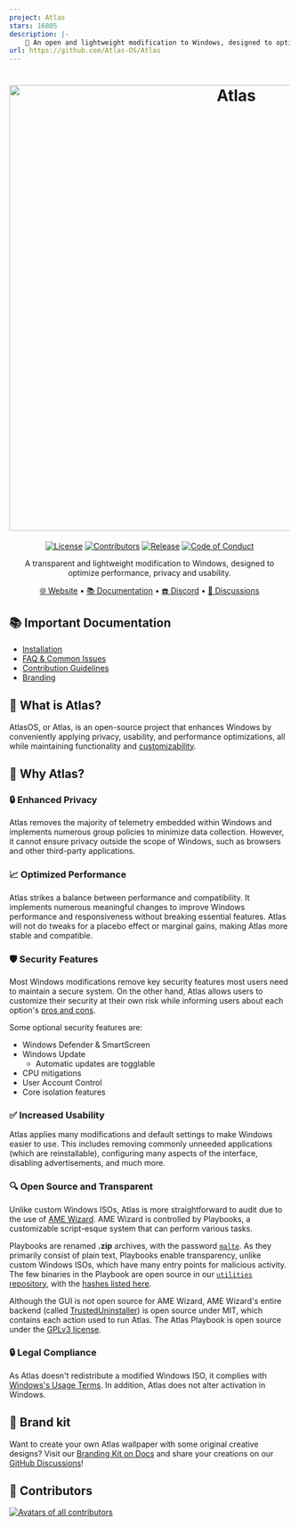 ```yaml
---
project: Atlas
stars: 16805
description: |-
    🚀 An open and lightweight modification to Windows, designed to optimize performance, privacy and usability.
url: https://github.com/Atlas-OS/Atlas
---
```


<h1 align="center">
  <a href="http://atlasos.net" target="_blank"><img src="https://gcore.jsdelivr.net/gh/Atlas-OS/branding@main/banners/banner-v3.png" alt="Atlas" width="800"></a>
</h1>
  <p align="center">
    <a href="https://github.com/Atlas-OS/Atlas/blob/main/LICENSE"><img alt="License" src="https://img.shields.io/github/license/atlas-os/atlas?style=for-the-badge&logo=github&color=1A91FF"/></a>
    <a href="https://github.com/Atlas-OS/Atlas/graphs/contributors"><img alt="Contributors" src="https://img.shields.io/github/contributors/atlas-os/atlas?style=for-the-badge&color=1A91FF" /></a>
    <a href="https://github.com/Atlas-OS/Atlas/releases/latest"><img alt="Release" src="https://img.shields.io/github/release/atlas-os/atlas?style=for-the-badge&color=1A91FF" /></a>
    <a href="https://github.com/Atlas-OS/.github/blob/main/profile/CODE_OF_CONDUCT.md"><img alt="Code of Conduct" src="https://img.shields.io/badge/Contributor%20Covenant-2.1-4baaaa.svg?style=for-the-badge&color=1A91FF" /></a>
  </p>
<p align="center">A transparent and lightweight modification to Windows, designed to optimize performance, privacy and usability.</p>

<p align="center">
  <a href="https://atlasos.net" target="_blank">🌐 Website</a>
  •
  <a href="https://docs.atlasos.net" target="_blank">📚 Documentation</a>
  •
  <a href="https://discord.atlasos.net" target="_blank">☎️ Discord</a>
  •
  <a href="https://github.com/Atlas-OS/Atlas/discussions" target="_blank">💬 Discussions</a>
</p>

## 📚 **Important Documentation**
- [Installation](https://docs.atlasos.net/getting-started/installation/)
- [FAQ & Common Issues](https://docs.atlasos.net/faq-and-troubleshooting/removed-features/)
- [Contribution Guidelines](https://docs.atlasos.net/contributions/)
- [Branding](https://docs.atlasos.net/branding/)

## 🤔 What is Atlas?

AtlasOS, or Atlas, is an open-source project that enhances Windows by conveniently applying privacy, usability, and performance optimizations, all while maintaining functionality and [customizability](https://docs.atlasos.net/getting-started/post-installation/atlas-folder/general-configuration/).

## 👀 Why Atlas?
### 🔒 Enhanced Privacy
Atlas removes the majority of telemetry embedded within Windows and implements numerous group policies to minimize data collection. However, it cannot ensure privacy outside the scope of Windows, such as browsers and other third-party applications.

### 📈 Optimized Performance
Atlas strikes a balance between performance and compatibility. It implements numerous meaningful changes to improve Windows performance and responsiveness without breaking essential features. Atlas will not do tweaks for a placebo effect or marginal gains, making Atlas more stable and compatible.

### 🛡️ Security Features
Most Windows modifications remove key security features most users need to maintain a secure system. On the other hand, Atlas allows users to customize their security at their own risk while informing users about each option's [pros and cons](https://docs.atlasos.net/getting-started/post-installation/atlas-folder/security/).

Some optional security features are:

- Windows Defender & SmartScreen
- Windows Update
  - Automatic updates are togglable
- CPU mitigations
- User Account Control
- Core isolation features

### ✅ Increased Usability
Atlas applies many modifications and default settings to make Windows easier to use. This includes removing commonly unneeded applications (which are reinstallable), configuring many aspects of the interface, disabling advertisements, and much more.

### 🔍 Open Source and Transparent

Unlike custom Windows ISOs, Atlas is more straightforward to audit due to the use of [AME Wizard](https://ameliorated.io). AME Wizard is controlled by Playbooks, a customizable script-esque system that can perform various tasks.

Playbooks are renamed **.zip** archives, with the password [`malte`](https://docs.ameliorated.io/developers/getting-started/creation.html). As they primarily consist of plain text, Playbooks enable transparency, unlike custom Windows ISOs, which have many entry points for malicious activity. The few binaries in the Playbook are open source in our [`utilities` repository](https://github.com/Atlas-OS/utilities), with the [hashes listed here](https://github.com/Atlas-OS/Atlas/blob/main/src/playbook/Executables/AtlasModules/README.md).

Although the GUI is not open source for AME Wizard, AME Wizard's entire backend (called [TrustedUninstaller](https://github.com/Ameliorated-LLC/trusted-uninstaller-cli)) is open source under MIT, which contains each action used to run Atlas. The Atlas Playbook is open source under the [GPLv3 license](https://github.com/Atlas-OS/Atlas/blob/main/LICENSE).

### 🔒 Legal Compliance
As Atlas doesn't redistribute a modified Windows ISO, it complies with [Windows's Usage Terms](https://www.microsoft.com/en-us/useterms/#areaheading-uid6738235). In addition, Atlas does not alter activation in Windows.

## 🎨 Brand kit
Want to create your own Atlas wallpaper with some original creative designs? Visit our [Branding Kit on Docs](https://docs.atlasos.net/branding/) and share your creations on our [GitHub Discussions](https://github.com/Atlas-OS/Atlas/discussions/categories/community-artwork)!

## 💙 Contributors
<a href="https://github.com/Atlas-OS/Atlas/graphs/contributors" target="_blank"><img src="https://contrib.rocks/image?repo=Atlas-OS/Atlas&columns=18" alt="Avatars of all contributors"></a>

